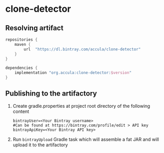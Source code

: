 # clone-detector

## Resolving artifact

```groovy
repositories {
    maven {
        url  "https://dl.bintray.com/accula/clone-detector" 
    }
}
```

```groovy
dependencies {
    implementation "org.accula:clone-detector:$version"
}
```

## Publishing to the artifactory

1. Create gradle.properties at project root directory of the following content
    ```properties
    bintrayUser=<Your Bintray username>
    #Can be found at https://bintray.com/profile/edit > API key
    bintrayApiKey=<Your Bintray API key>
    ```
2. Run `bintrayUpload` Gradle task which will assemble a fat JAR and will upload it to the artifactory
